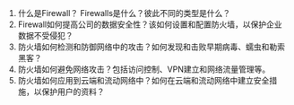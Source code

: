

1. 什么是Firewall？ Firewalls是什么？彼此不同的类型是什么？
2. Firewall如何提高公司的数据安全性？该如何设置和配置防火墙，以保护企业数据不受侵犯？
3. 防火墙如何检测和防御网络中的攻击？如何发现和击败早期病毒、蠕虫和勒索黑客？
4. 防火墙如何避免网络攻击？包括访问控制、VPN建立和网络流量管理等。
5. 防火墙如何应用到云端和流动网络中？如何在云端和流动网络中建立安全措施，以保护用户的资料？